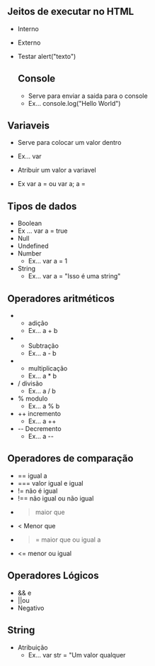 ## Jeitos de executar no HTML ##
- Interno
  <script></script>
- Externo
  <script src="script.js"></script>
- Testar
  alert("texto")

  ## Console ##
  - Serve para enviar a saida para o console
  - Ex...
    console.log("Hello World")

## Variaveis ##
- Serve para colocar um valor dentro
- Ex...
  var <nome>

- Atribuir um valor a variavel
- Ex
  var a = <valor>
  ou
  var a;
  a = <valor>

## Tipos de dados ##
- Boolean
 - Ex ...
    var a = true
- Null
- Undefined
- Number
  - Ex...
      var a = 1
- String
  - Ex...
      var a = "Isso é uma string"

## Operadores aritméticos ##
- + adição
  - Ex...
    a + b
- - Subtração
  - Ex...
    a - b
- * multiplicação
  - Ex...
    a * b
- / divisão
  - Ex...
    a / b
- % modulo
  - Ex...
    a % b
- ++ incremento
  - Ex...
    a ++
- -- Decremento
  - Ex...
    a --

## Operadores de comparação ##
- == igual a
- === valor igual e igual 
- != não é igual 
- !== não igual ou não igual
- > maior que
- < Menor que
- >= maior que ou igual a
- <= menor ou igual

## Operadores Lógicos ##
- && e
- ||ou
- Negativo

## String ##
- Atribuição
  - Ex... 
    var str = "Um valor qualquer


